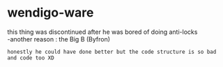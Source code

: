 # wendigo-ware

this thing was discontinued after he was bored of doing anti-locks <br>
-another reason : the Big B (Byfron)

```
honestly he could have done better but the code structure is so bad and code too XD
```
